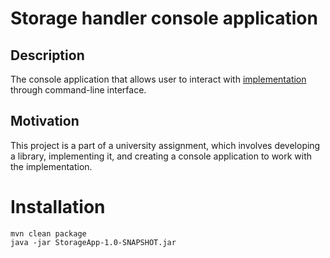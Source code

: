 # Storage handler console application

## Description

The console application that allows user to interact with [implementation](https://github.com/lukamilo99/google-drive-handler-impl) through command-line interface.

## Motivation

This project is a part of a university assignment, which involves developing a library, implementing it, and creating a console application to work with the implementation.

# Installation
```
mvn clean package
java -jar StorageApp-1.0-SNAPSHOT.jar
```
